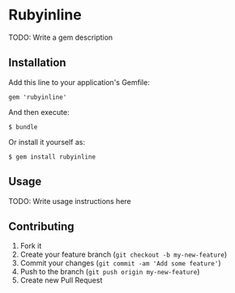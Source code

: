 # Rubyinline

TODO: Write a gem description

## Installation

Add this line to your application's Gemfile:

    gem 'rubyinline'

And then execute:

    $ bundle

Or install it yourself as:

    $ gem install rubyinline

## Usage

TODO: Write usage instructions here

## Contributing

1. Fork it
2. Create your feature branch (`git checkout -b my-new-feature`)
3. Commit your changes (`git commit -am 'Add some feature'`)
4. Push to the branch (`git push origin my-new-feature`)
5. Create new Pull Request
